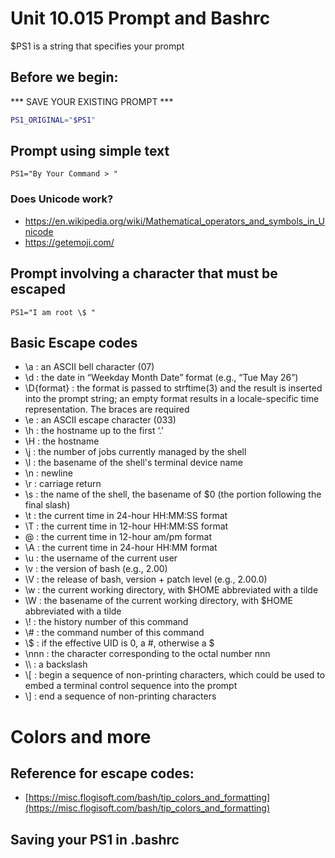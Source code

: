 # Unit 10.015 Prompt and Bashrc

$PS1 is a string that specifies your prompt

## Before we begin:

*** SAVE YOUR EXISTING PROMPT ***

```bash
PS1_ORIGINAL="$PS1"
```
## Prompt using simple text

```PS1="By Your Command > "```

### Does Unicode work?

* https://en.wikipedia.org/wiki/Mathematical_operators_and_symbols_in_Unicode
* https://getemoji.com/

## Prompt involving a character that must be escaped

```PS1="I am root \$ "```

## Basic Escape codes

* \a : an ASCII bell character (07)
* \d : the date in “Weekday Month Date” format (e.g., “Tue May 26”)
* \D{format} : the format is passed to strftime(3) and the result is inserted into the prompt string; an empty format results in a locale-specific time representation. The braces are required
* \e : an ASCII escape character (033)
* \h : the hostname up to the first ‘.’
* \H : the hostname
* \j : the number of jobs currently managed by the shell
* \l : the basename of the shell's terminal device name
* \n : newline
* \r : carriage return
* \s : the name of the shell, the basename of $0 (the portion following the final slash)
* \t : the current time in 24-hour HH:MM:SS format
* \T : the current time in 12-hour HH:MM:SS format
* \@ : the current time in 12-hour am/pm format
* \A : the current time in 24-hour HH:MM format
* \u : the username of the current user
* \v : the version of bash (e.g., 2.00)
* \V : the release of bash, version + patch level (e.g., 2.00.0)
* \w : the current working directory, with $HOME abbreviated with a tilde
* \W : the basename of the current working directory, with $HOME abbreviated with a tilde
* \\! : the history number of this command
* \\# : the command number of this command
* \\$ : if the effective UID is 0, a #, otherwise a $
* \nnn : the character corresponding to the octal number nnn
* \\\\ : a backslash
* \\[ : begin a sequence of non-printing characters, which could be used to embed a terminal control sequence into the prompt
* \\] : end a sequence of non-printing characters

# Colors and more

## Reference for escape codes: 

* [https://misc.flogisoft.com/bash/tip_colors_and_formatting](https://misc.flogisoft.com/bash/tip_colors_and_formatting)

## Saving your PS1 in .bashrc